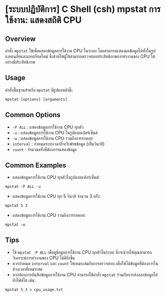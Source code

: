 # [ระบบปฏิบัติการ] C Shell (csh) mpstat การใช้งาน: แสดงสถิติ CPU

## Overview
คำสั่ง `mpstat` ใช้เพื่อแสดงข้อมูลการใช้งาน CPU ในระบบ โดยสามารถแสดงผลข้อมูลได้ทั้งในรูปแบบเฉลี่ยและแบบเรียลไทม์ ซึ่งช่วยให้ผู้ใช้สามารถตรวจสอบประสิทธิภาพการทำงานของ CPU ได้อย่างมีประสิทธิภาพ

## Usage
คำสั่งพื้นฐานสำหรับ `mpstat` มีรูปแบบดังนี้:

```csh
mpstat [options] [arguments]
```

## Common Options
- `-P ALL` : แสดงข้อมูลการใช้งาน CPU ทุกตัว
- `-u` : แสดงข้อมูลการใช้งาน CPU ในรูปแบบเปอร์เซ็นต์
- `-w` : แสดงข้อมูลการใช้งาน CPU รวมถึงการรอคอย
- `interval` : กำหนดระยะเวลาที่จะรีเฟรชข้อมูล (เป็นวินาที)
- `count` : จำนวนครั้งที่ต้องการแสดงข้อมูล

## Common Examples
- แสดงข้อมูลการใช้งาน CPU ทุกตัวในรูปแบบเปอร์เซ็นต์:
```csh
mpstat -P ALL -u
```

- แสดงข้อมูลการใช้งาน CPU ทุก 5 วินาที จำนวน 3 ครั้ง:
```csh
mpstat 5 3
```

- แสดงข้อมูลการใช้งาน CPU รวมถึงการรอคอย:
```csh
mpstat -w
```

## Tips
- ใช้ `mpstat -P ALL` เพื่อดูข้อมูลการใช้งาน CPU ทุกตัวในระบบ ซึ่งจะช่วยให้คุณสามารถวิเคราะห์การทำงานของ CPU ได้ดียิ่งขึ้น
- ควรกำหนด `interval` และ `count` ให้เหมาะสมกับการตรวจสอบ เพื่อให้ได้ข้อมูลที่ต้องการในช่วงเวลาที่เหมาะสม
- หากต้องการบันทึกข้อมูลการใช้งาน CPU สามารถใช้คำสั่ง `mpstat` ร่วมกับการส่งออกข้อมูลไปยังไฟล์ได้ เช่น:
```csh
mpstat 5 3 > cpu_usage.txt
```